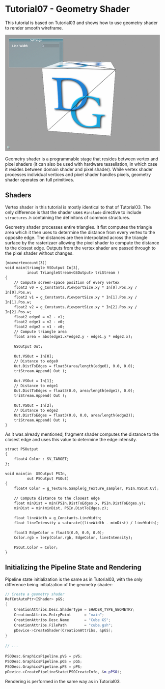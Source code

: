 # Tutorial07 - Geometry Shader

This tutorial is based on Tutorial03 and shows how to use geometry shader to render smooth wireframe.

![](Animation_Large.gif)

Geometry shader is a programmable stage that resides between vertex and pixel shaders (it can also 
be used with hardware tessellation, in which case it resides between domain shader and pixel shader). 
While vertex shader processes individual vertices and pixel shader handles pixels, geometry shader operates
on full primitives.

## Shaders

Vertex shader in this tutorial is mostly identical to that of Tutorial03. The only difference is that
the shader uses `#include` directive to include `structures.h` containing the definitons of common structures.

Geometry shader processes entire triangles. It fist computes the triangle area which it then uses to
determine the distance from every vertex to the opposite edge. The distances are then
interpolated across the triangle surface by the rasterizaer allowing the pixel shader to compute the distance
to the closest edge. Outputs from the vertex shader are passed through to the pixel shader
without changes.

```hlsl
[maxvertexcount(3)]
void main(triangle VSOutput In[3], 
          inout TriangleStream<GSOutput> triStream )
{
    // Compute screen-space position of every vertex
    float2 v0 = g_Constants.ViewportSize.xy * In[0].Pos.xy / In[0].Pos.w;
    float2 v1 = g_Constants.ViewportSize.xy * In[1].Pos.xy / In[1].Pos.w;
    float2 v2 = g_Constants.ViewportSize.xy * In[2].Pos.xy / In[2].Pos.w;
    float2 edge0 = v2 - v1;
    float2 edge1 = v2 - v0;
    float2 edge2 = v1 - v0;
    // Compute triangle area
    float area = abs(edge1.x*edge2.y - edge1.y * edge2.x);

    GSOutput Out;

    Out.VSOut = In[0];
    // Distance to edge0
    Out.DistToEdges = float3(area/length(edge0), 0.0, 0.0);
    triStream.Append( Out );

    Out.VSOut = In[1];
    // Distance to edge1
    Out.DistToEdges = float3(0.0, area/length(edge1), 0.0);
    triStream.Append( Out );

    Out.VSOut = In[2];
    // Distance to edge2
    Out.DistToEdges = float3(0.0, 0.0, area/length(edge2));
    triStream.Append( Out );
}
```

As it was already mentioned, fragment shader computes the distance to the 
closest edge and uses this value to determine the edge intensity.

```hlsl
struct PSOutput
{
    float4 Color : SV_TARGET;
};

void main(in  GSOutput PSIn, 
          out PSOutput PSOut)
{
    float4 Color = g_Texture.Sample(g_Texture_sampler, PSIn.VSOut.UV);
    
    // Compute distance to the closest edge
    float minDist = min(PSIn.DistToEdges.x, PSIn.DistToEdges.y);
    minDist = min(minDist, PSIn.DistToEdges.z);

    float lineWidth = g_Constants.LineWidth;
    float lineIntensity = saturate((lineWidth - minDist) / lineWidth);

    float3 EdgeColor = float3(0.0, 0.0, 0.0);
    Color.rgb = lerp(Color.rgb, EdgeColor, lineIntensity);

    PSOut.Color = Color;
}
```

## Initializing the Pipeline State and Rendering

Pipeline state initialization is the same as in Tutorial03, with the only difference being
initialzation of the geometry shader:

```cpp
// Create a geometry shader
RefCntAutoPtr<IShader> pGS;
{
    CreationAttribs.Desc.ShaderType = SHADER_TYPE_GEOMETRY;
    CreationAttribs.EntryPoint      = "main";
    CreationAttribs.Desc.Name       = "Cube GS";
    CreationAttribs.FilePath        = "cube.gsh";
    pDevice->CreateShader(CreationAttribs, &pGS);
}

// ...

PSODesc.GraphicsPipeline.pVS = pVS;
PSODesc.GraphicsPipeline.pGS = pGS;
PSODesc.GraphicsPipeline.pPS = pPS;
pDevice->CreatePipelineState(PSOCreateInfo, &m_pPSO);
```

Rendering is performed in the same way as in Tutorial03.

